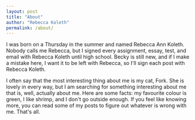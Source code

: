 ```yaml
---
layout: post
title: "About"
author: "Rebecca Koleth"
permalink: /about/
---
```


I was born on a Thursday in the summer and named Rebecca Ann Koleth. Nobody calls me Rebecca, but I signed every assignment, essay, test, and email with Rebecca Koleth until high school. Becky is still new, and if I make a mistake here, I want it to be left with Rebecca, so I'll sign each post with Rebecca Koleth. 

I often say that the most interesting thing about me is my cat, Fork. She is lovely in every way, but I am searching for something interesting about me that is, well, actually about me. Here are some facts: my favourite colour is green, I like shrimp, and I don't go outside enough. If you feel like knowing more, you can read some of my posts to figure out whatever is wrong with me. That's all.
